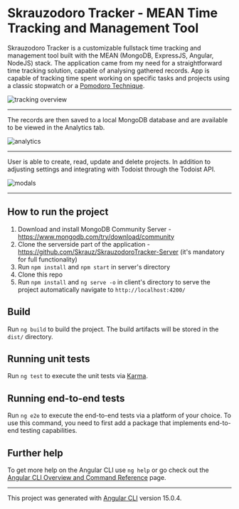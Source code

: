 # Skrauzodoro Tracker - MEAN Time Tracking and Management Tool

Skrauzodoro Tracker is a customizable fullstack time tracking and management tool built with the MEAN (MongoDB, ExpressJS, Angular, NodeJS) stack. The application came from my need for a straightforward time tracking solution, capable of analysing gathered records.
App is capable of tracking time spent working on specific tasks and projects using a classic stopwatch or a <a href="https://en.wikipedia.org/wiki/Pomodoro_Technique" target="_blank">Pomodoro Technique</a>.

![tracking overview](https://user-images.githubusercontent.com/89979928/223772460-9e015a3d-0971-4299-9ed0-4c08b94e4c33.png)

<hr>

The records are then saved to a local MongoDB database and are available to be viewed in the Analytics tab.

![analytics](https://user-images.githubusercontent.com/89979928/224037933-f5c8391b-0682-476d-90a6-a3c526fcb573.png)

<hr>

User is able to create, read, update and delete projects. In addition to adjusting settings and integrating with Todoist through the Todoist API.

![modals](https://user-images.githubusercontent.com/89979928/224047229-e36c6178-3022-4ffc-9ddc-f585eace95cf.png)

<hr>

## How to run the project
  1. Download and install MongoDB Community Server - https://www.mongodb.com/try/download/community
  2. Clone the serverside part of the application - https://github.com/Skrauz/SkrauzodoroTracker-Server (it's mandatory for full functionality)
  3. Run `npm install` and `npm start` in server's directory
  4. Clone this repo
  5. Run `npm install` and `ng serve -o` in client's directory to serve the project automatically navigate to `http://localhost:4200/`


## Build

Run `ng build` to build the project. The build artifacts will be stored in the `dist/` directory.

## Running unit tests

Run `ng test` to execute the unit tests via [Karma](https://karma-runner.github.io).

## Running end-to-end tests

Run `ng e2e` to execute the end-to-end tests via a platform of your choice. To use this command, you need to first add a package that implements end-to-end testing capabilities.

## Further help

To get more help on the Angular CLI use `ng help` or go check out the [Angular CLI Overview and Command Reference](https://angular.io/cli) page.

<hr>

This project was generated with [Angular CLI](https://github.com/angular/angular-cli) version 15.0.4.
